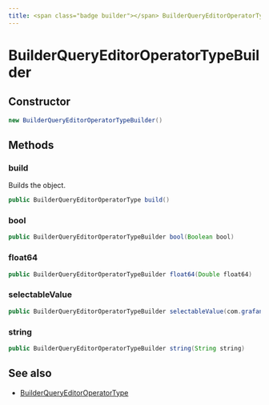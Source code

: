 ```yaml
---
title: <span class="badge builder"></span> BuilderQueryEditorOperatorTypeBuilder
---
```

# <span class="badge builder"></span> BuilderQueryEditorOperatorTypeBuilder

## Constructor

```java
new BuilderQueryEditorOperatorTypeBuilder()
```
## Methods

### <span class="badge object-method"></span> build

Builds the object.

```java
public BuilderQueryEditorOperatorType build()
```

### <span class="badge object-method"></span> bool

```java
public BuilderQueryEditorOperatorTypeBuilder bool(Boolean bool)
```

### <span class="badge object-method"></span> float64

```java
public BuilderQueryEditorOperatorTypeBuilder float64(Double float64)
```

### <span class="badge object-method"></span> selectableValue

```java
public BuilderQueryEditorOperatorTypeBuilder selectableValue(com.grafana.foundation.cog.Builder<SelectableValue> selectableValue)
```

### <span class="badge object-method"></span> string

```java
public BuilderQueryEditorOperatorTypeBuilder string(String string)
```

## See also

 * <span class="badge object-type-class"></span> [BuilderQueryEditorOperatorType](./object-BuilderQueryEditorOperatorType.md)
